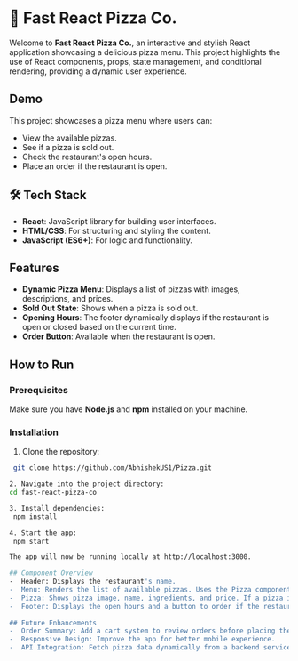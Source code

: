 # 🍕 Fast React Pizza Co.

Welcome to **Fast React Pizza Co.**, an interactive and stylish React application showcasing a delicious pizza menu. This project highlights the use of React components, props, state management, and conditional rendering, providing a dynamic user experience.

## Demo

This project showcases a pizza menu where users can:

- View the available pizzas.
- See if a pizza is sold out.
- Check the restaurant's open hours.
- Place an order if the restaurant is open.

## 🛠️ Tech Stack

- **React**: JavaScript library for building user interfaces.
- **HTML/CSS**: For structuring and styling the content.
- **JavaScript (ES6+)**: For logic and functionality.

## Features

- **Dynamic Pizza Menu**: Displays a list of pizzas with images, descriptions, and prices.
- **Sold Out State**: Shows when a pizza is sold out.
- **Opening Hours**: The footer dynamically displays if the restaurant is open or closed based on the current time.
- **Order Button**: Available when the restaurant is open.

## How to Run

### Prerequisites
Make sure you have **Node.js** and **npm** installed on your machine.

### Installation

1. Clone the repository:

  ```bash
   git clone https://github.com/AbhishekUS1/Pizza.git

2. Navigate into the project directory:
 cd fast-react-pizza-co

3. Install dependencies:
   npm install

4. Start the app:
   npm start

The app will now be running locally at http://localhost:3000.

## Component Overview
-  Header: Displays the restaurant's name.
-  Menu: Renders the list of available pizzas. Uses the Pizza component for individual pizza details.
-  Pizza: Shows pizza image, name, ingredients, and price. If a pizza is sold out, it shows a "Sold Out" badge.
-  Footer: Displays the open hours and a button to order if the restaurant is currently open.
   
## Future Enhancements
-  Order Summary: Add a cart system to review orders before placing them.
-  Responsive Design: Improve the app for better mobile experience.
-  API Integration: Fetch pizza data dynamically from a backend service.
